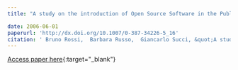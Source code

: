 ```yaml
---
title: "A study on the introduction of Open Source Software in the Public Administration"

date: 2006-06-01
paperurl: 'http://dx.doi.org/10.1007/0-387-34226-5_16'
citation: ' Bruno Rossi,  Barbara Russo,  Giancarlo Succi, &quot;A study on the introduction of Open Source Software in the Public Administration.&quot;, 2006.'
---
```

[Access paper here](http://dx.doi.org/10.1007/0-387-34226-5_16){:target="_blank"}
